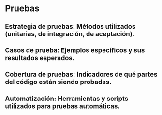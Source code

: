 # **Pruebas**

## **Estrategia de pruebas**: Métodos utilizados (unitarias, de integración, de aceptación).

## **Casos de prueba**: Ejemplos específicos y sus resultados esperados.

## **Cobertura de pruebas**: Indicadores de qué partes del código están siendo probadas.

## **Automatización**: Herramientas y scripts utilizados para pruebas automáticas.
